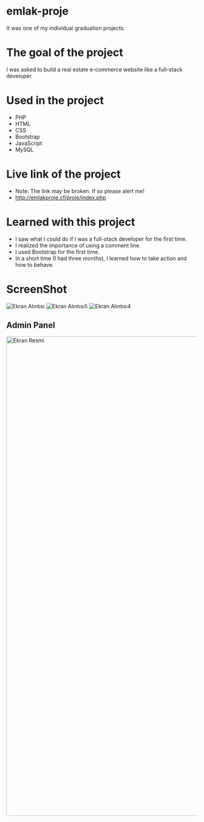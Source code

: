 # emlak-proje
It was one of my individual graduation projects.

# The goal of the project
I was asked to build a real estate e-commerce website like a full-stack developer.

# Used in the project
- PHP
- HTML
- CSS
- Bootstrap
- JavaScript
- MySQL

# Live link of the project
- Note: The link may be broken. If so please alert me!
- http://emlakproje.cf/proje/index.php

# Learned with this project
- I saw what I could do if I was a full-stack developer for the first time.
- I realized the importance of using a comment line.
- I used Bootstrap for the first time.
- In a short time (I had three months), I learned how to take action and how to behave.

# ScreenShot
![Ekran Alıntısı](https://user-images.githubusercontent.com/17321075/153261658-211bca71-864f-4abd-9acb-ec39ec384dbe.JPG)
![Ekran Alıntısı5](https://user-images.githubusercontent.com/17321075/153262123-9283e925-009c-4336-b6f8-fa09d65bf013.JPG)
![Ekran Alıntısı4](https://user-images.githubusercontent.com/17321075/153262144-760ad864-1da9-4d29-a623-488e908faada.JPG)

## Admin Panel
<img width="1262" alt="Ekran Resmi" src="https://user-images.githubusercontent.com/17321075/187620163-8546f7ff-0fbf-42e3-ae87-8f5c787a796f.png">
